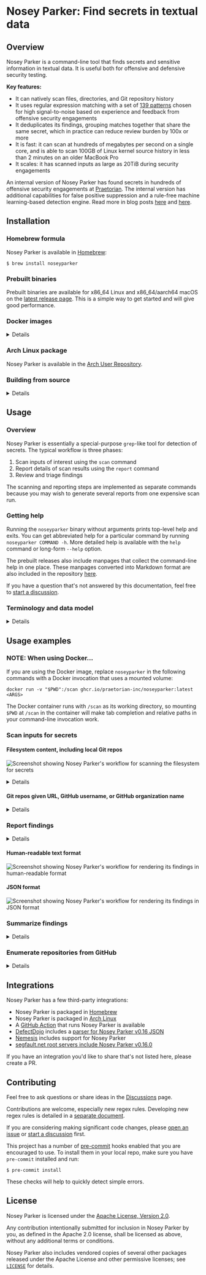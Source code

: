 # Nosey Parker: Find secrets in textual data

## Overview

Nosey Parker is a command-line tool that finds secrets and sensitive information in textual data. It is useful both for offensive and defensive security testing.

**Key features:**
- It can natively scan files, directories, and Git repository history
- It uses regular expression matching with a set of [139 patterns](crates/noseyparker/data/default/builtin/rules) chosen for high signal-to-noise based on experience and feedback from offensive security engagements
- It deduplicates its findings, grouping matches together that share the same secret, which in practice can reduce review burden by 100x or more
- It is fast: it can scan at hundreds of megabytes per second on a single core, and is able to scan 100GB of Linux kernel source history in less than 2 minutes on an older MacBook Pro
- It scales: it has scanned inputs as large as 20TiB during security engagements

An internal version of Nosey Parker has found secrets in hundreds of offensive security engagements at [Praetorian](https://praetorian.com).
The internal version has additional capabilities for false positive suppression and a rule-free machine learning-based detection engine.
Read more in blog posts [here](https://www.praetorian.com/blog/nosey-parker-ai-secrets-scanner-release/) and [here](https://www.praetorian.com/blog/six-months-of-finding-secrets-with-nosey-parker/).


## Installation

### Homebrew formula

Nosey Parker is available in [Homebrew](https://brew.sh):
```shell
$ brew install noseyparker
```


### Prebuilt binaries

Prebuilt binaries are available for x86_64 Linux and x86_64/aarch64 macOS on the [latest release page](https://github.com/praetorian-inc/noseyparker/releases/latest).
This is a simple way to get started and will give good performance.


### Docker images

<details>

A prebuilt multiplatform Docker image is available for the latest release for x86_64 and aarch64:
```shell
$ docker pull ghcr.io/praetorian-inc/noseyparker:latest
```

Additionally, A prebuilt Docker image is also available for the most recent commit for x86_64:
```shell
$ docker pull ghcr.io/praetorian-inc/noseyparker:edge
```

Finally, an additional prebuilt [Alpine-based](https://hub.docker.com/_/alpine) Docker image is also available for the most recent commit for x86_64:
```shell
$ docker pull ghcr.io/praetorian-inc/noseyparker-alpine:edge
```

**Note:** The Docker images run noticeably slower than a native binary, particularly on macOS.

</details>


### Arch Linux package

Nosey Parker is available in the [Arch User Repository](https://aur.archlinux.org/packages/noseyparker).


### Building from source

<details>

#### 1. Install prerequisites
This has been tested with several versions of Ubuntu Linux on x86_64 and with macOS on both x86_64 and aarch64.

Required dependencies:
- `cargo`: recommended approach: install from <https://rustup.rs>
- `cmake`: needed for building the `vectorscan-sys` crate and some other dependencies
- `boost`: needed for building the `vectorscan-sys` crate (supported version `>=1.57`)
- `git`: needed for embedding version information into the `noseyparker` CLI
- `patch`: needed for building the `vectorscan-sys` crate
- `pkg-config`: needed for building the `vectorscan-sys` crate
- `sha256sum`: needed for computing digests (often provided by the `coreutils` package)
- `zsh`: needed for build scripts

#### 2. Build using the [`create-release.zsh`](scripts/create-release.zsh) script
```shell
$ rm -rf release && ./scripts/create-release.zsh
```

If successful, this will produce a directory structure at `release` populated with release artifacts.
The command-line program will be at `release/bin/noseyparker`.
</details>


## Usage

### Overview

Nosey Parker is essentially a special-purpose `grep`-like tool for detection of secrets.
The typical workflow is three phases:

1. Scan inputs of interest using the `scan` command
2. Report details of scan results using the `report` command
3. Review and triage findings

The scanning and reporting steps are implemented as separate commands because you may wish to generate several reports from one expensive scan run.


### Getting help

Running the `noseyparker` binary without arguments prints top-level help and exits.
You can get abbreviated help for a particular command by running `noseyparker COMMAND -h`.
More detailed help is available with the `help` command or long-form `--help` option.

The prebuilt releases also include manpages that collect the command-line help in one place.
These manpages converted into Markdown format are also included in the repository [here](docs/v0.17.0/man/man1).

If you have a question that's not answered by this documentation, feel free to [start a discussion](https://github.com/praetorian-inc/noseyparker/discussions/new/choose).


### Terminology and data model

<details>

#### The datastore
Most Nosey Parker commands use a _datastore_, which is a special directory that Nosey Parker uses to record its findings and maintain its internal state.
A datastore will be implicitly created by the `scan` command if needed.

#### Blobs
Each input that Nosey Parker scans is called a _blob_, and has a unique blob ID, which is a SHA-1 digest computed the same way `git` does.

#### Provenance
Each blob has one or more _provenance_ entries associated with it.
A provenance entry is metadata that describes how the input was discovered, such as a file on the filesystem or an entry in Git repository history.

#### Rules
Nosey Parker is a rule-based system that uses regular expressions.
Each _rule_ has a single pattern with at least one capture group that isolates the match content from the surrounding context.
You can list available rules with `noseyparker rules list`.

#### Rulesets
A collection of rules is organized into a _ruleset_.
Nosey Parker's default ruleset includes rules that detect things that appear to be hardcoded secrets.
Other rulesets are available; you can list them with `noseyparker rules list.`

#### Matches
When a rule's pattern matches an input, it produces a _match_.
A match is defined by a rule, blob ID, start byte offset, and end byte offset; these fields are used to determine a unique match identifier.

#### Findings
Matches that were produced by the same rule and share the same capture groups are grouped into a _finding_.
In other words, a _finding_ is a group of matches.
This is Nosey Parker's top-level unit of reporting.

</details>


## Usage examples

### NOTE: When using Docker...

If you are using the Docker image, replace `noseyparker` in the following commands with a Docker invocation that uses a mounted volume:

```shell
docker run -v "$PWD":/scan ghcr.io/praetorian-inc/noseyparker:latest <ARGS>
```

The Docker container runs with `/scan` as its working directory, so mounting `$PWD` at `/scan` in the container will make tab completion and relative paths in your command-line invocation work.


### Scan inputs for secrets

#### Filesystem content, including local Git repos
![Screenshot showing Nosey Parker's workflow for scanning the filesystem for secrets](docs/usage-examples/gifs/02-scan-git-history.gif)

<details>

Nosey Parker has built-in support for scanning files, recursively scanning directories, and scanning the entire history of Git repositories.

For example, if you have a Git clone of [CPython](https://github.com/python/cpython) locally at `cpython.git`, you can scan its entire history with the `scan` command.
Nosey Parker will create a new datastore at `np.cpython` and saves its findings there.
(The name `np.cpython` is nonessential; it can be whatever you want.)
```
$ noseyparker scan --datastore np.cpython cpython.git
Found 28.30 GiB from 18 plain files and 427,712 blobs from 1 Git repos [00:00:04]
Scanning content  ████████████████████ 100%  28.30 GiB/28.30 GiB  [00:00:53]
Scanned 28.30 GiB from 427,730 blobs in 54 seconds (538.46 MiB/s); 4,904/4,904 new matches

 Rule                      Distinct Groups   Total Matches
───────────────────────────────────────────────────────────
 PEM-Encoded Private Key             1,076           1,192
 Generic Secret                        331             478
 netrc Credentials                      42           3,201
 Generic API Key                         2              31
 md5crypt Hash                           1               2

Run the `report` command next to show finding details.
```
</details>


#### Git repos given URL, GitHub username, or GitHub organization name

<details>

Nosey Parker can also scan Git repos that have not already been cloned to the local filesystem.
The `--git-url URL`, `--github-user NAME`, and `--github-org NAME` options to `scan` allow you to specify repositories of interest.

For example, to scan the Nosey Parker repo itself:
```
$ noseyparker scan --datastore np.noseyparker --git-url https://github.com/praetorian-inc/noseyparker
```

For example, to scan accessible repositories belonging to [`octocat`](https://github.com/octocat):
```
$ noseyparker scan --datastore np.noseyparker --github-user octocat
```

These input specifiers will use an optional GitHub token if available in the `NP_GITHUB_TOKEN` environment variable.
Providing an access token gives a higher API rate limit and may make additional repositories accessible to you.

See `noseyparker help scan` for more details.
</details>


### Report findings

<details>

To see details of Nosey Parker's findings, use the `report` command.
This prints out a text-based report designed for human consumption:
```
$ noseyparker report --datastore np.cpython
Finding 1/1452: Generic API Key
Match: QTP4LAknlFml0NuPAbCdtvH4KQaokiQE
Showing 3/29 occurrences:

    Occurrence 1:
    Git repo: clones/cpython.git
    Blob: 04144ceb957f550327637878dd99bb4734282d07
    Lines: 70:61-70:100

        e buildbottest

        notifications:
          email: false
          webhooks:
            urls:
              - https://python.zulipchat.com/api/v1/external/travis?api_key=QTP4LAknlFml0NuPAbCdtvH4KQaokiQE&stream=core%2Ftest+runs
            on_success: change
            on_failure: always
          irc:
            channels:
              # This is set to a secure vari

    Occurrence 2:
    Git repo: clones/cpython.git
    Blob: 0e24bae141ae2b48b23ef479a5398089847200b3
    Lines: 174:61-174:100

        j4 -uall,-cpu"

        notifications:
          email: false
          webhooks:
            urls:
              - https://python.zulipchat.com/api/v1/external/travis?api_key=QTP4LAknlFml0NuPAbCdtvH4KQaokiQE&stream=core%2Ftest+runs
            on_success: change
            on_failure: always
          irc:
            channels:
              # This is set to a secure vari
...
```

(Note: the findings above are synthetic, invalid secrets.)
Additional output formats are supported, including JSON, JSON lines, and SARIF (experimental), via the `--format=FORMAT` option.
</details>

#### Human-readable text format
![Screenshot showing Nosey Parker's workflow for rendering its findings in human-readable format](docs/usage-examples/gifs/03-report-human.gif)

#### JSON format
![Screenshot showing Nosey Parker's workflow for rendering its findings in JSON format](docs/usage-examples/gifs/04-report-json.gif)


### Summarize findings

<details>

Nosey Parker prints out a summary of its findings when it finishes scanning.
You can also run this step separately:
```
$ noseyparker summarize --datastore np.cpython

 Rule                      Distinct Groups   Total Matches
───────────────────────────────────────────────────────────
 PEM-Encoded Private Key             1,076           1,192
 Generic Secret                        331             478
 netrc Credentials                      42           3,201
 Generic API Key                         2              31
 md5crypt Hash                           1               2
```

Additional output formats are supported, including JSON and JSON lines, via the `--format=FORMAT` option.
</details>


### Enumerate repositories from GitHub

<details>

To list URLs for repositories belonging to GitHub users or organizations, use the `github repos list` command.
This command uses the GitHub REST API to enumerate repositories belonging to one or more users or organizations.
For example:
```
$ noseyparker github repos list --user octocat
https://github.com/octocat/Hello-World.git
https://github.com/octocat/Spoon-Knife.git
https://github.com/octocat/boysenberry-repo-1.git
https://github.com/octocat/git-consortium.git
https://github.com/octocat/hello-worId.git
https://github.com/octocat/linguist.git
https://github.com/octocat/octocat.github.io.git
https://github.com/octocat/test-repo1.git
```

An optional GitHub Personal Access Token can be provided via the `NP_GITHUB_TOKEN` environment variable.
Providing an access token gives a higher API rate limit and may make additional repositories accessible to you.

Additional output formats are supported, including JSON and JSON lines, via the `--format=FORMAT` option.

See `noseyparker help github` for more details.
</details>


## Integrations

Nosey Parker has a few third-party integrations:

- Nosey Parker is packaged in [Homebrew](https://formulae.brew.sh/formula/noseyparker)
- Nosey Parker is packaged in [Arch Linux](https://aur.archlinux.org/packages/noseyparker)
- A [GitHub Action](https://github.com/bpsizemore/noseyparker-action) that runs Nosey Parker is available
- [DefectDojo](https://defectdojo.org) includes a [parser for Nosey Parker v0.16 JSON](https://github.com/DefectDojo/django-DefectDojo/blob/c182e9ca9d8f981c15de2018f948fe69c4d1a800/docs/content/en/integrations/parsers/file/noseyparker.md)
- [Nemesis](https://github.com/SpecterOps/Nemesis) includes support for Nosey Parker
- [segfault.net root servers include Nosey Parker v0.16.0](https://www.thc.org/segfault/)

If you have an integration you'd like to share that's not listed here, please create a PR.


## Contributing

Feel free to ask questions or share ideas in the [Discussions](https://github.com/praetorian-inc/noseyparker/discussions) page.

Contributions are welcome, especially new regex rules.
Developing new regex rules is detailed in a [separate document](docs/RULES.md).

If you are considering making significant code changes, please [open an issue](https://github.com/praetorian-inc/noseyparker/issues/new) or [start a discussion](https://github.com/praetorian-inc/noseyparker/discussions/new/choose) first.

This project has a number of [pre-commit](https://pre-commit.com/) hooks enabled that you are encouraged to use.
To install them in your local repo, make sure you have `pre-commit` installed and run:
```
$ pre-commit install
```
These checks will help to quickly detect simple errors.


## License

Nosey Parker is licensed under the [Apache License, Version 2.0](LICENSE).

Any contribution intentionally submitted for inclusion in Nosey Parker by you, as defined in the Apache 2.0 license, shall be licensed as above, without any additional terms or conditions.

Nosey Parker also includes vendored copies of several other packages released under the Apache License and other permissive licenses; see [`LICENSE`](LICENSE) for details.
